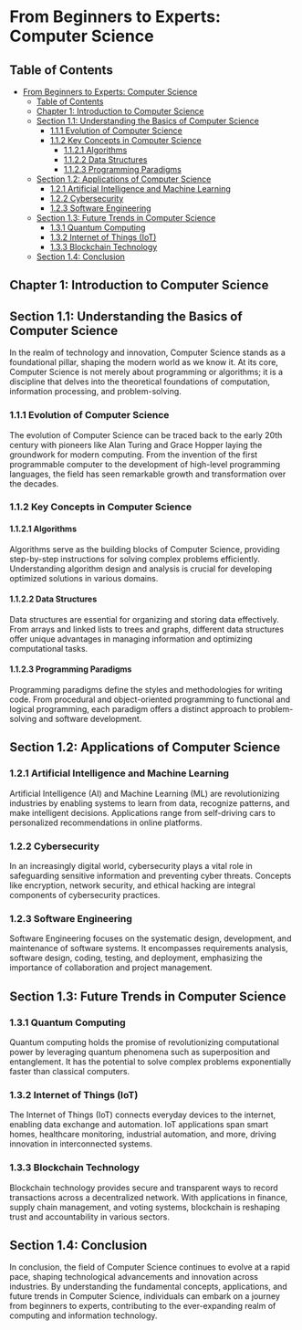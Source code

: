 # From Beginners to Experts: Computer Science
## Table of Contents
- [From Beginners to Experts: Computer Science](#from-beginners-to-experts-computer-science)
  - [Table of Contents](#table-of-contents)
  - [Chapter 1: Introduction to Computer Science](#chapter-1-introduction-to-computer-science)
  - [Section 1.1: Understanding the Basics of Computer Science](#section-11-understanding-the-basics-of-computer-science)
    - [1.1.1 Evolution of Computer Science](#111-evolution-of-computer-science)
    - [1.1.2 Key Concepts in Computer Science](#112-key-concepts-in-computer-science)
      - [1.1.2.1 Algorithms](#1121-algorithms)
      - [1.1.2.2 Data Structures](#1122-data-structures)
      - [1.1.2.3 Programming Paradigms](#1123-programming-paradigms)
  - [Section 1.2: Applications of Computer Science](#section-12-applications-of-computer-science)
    - [1.2.1 Artificial Intelligence and Machine Learning](#121-artificial-intelligence-and-machine-learning)
    - [1.2.2 Cybersecurity](#122-cybersecurity)
    - [1.2.3 Software Engineering](#123-software-engineering)
  - [Section 1.3: Future Trends in Computer Science](#section-13-future-trends-in-computer-science)
    - [1.3.1 Quantum Computing](#131-quantum-computing)
    - [1.3.2 Internet of Things (IoT)](#132-internet-of-things-iot)
    - [1.3.3 Blockchain Technology](#133-blockchain-technology)
  - [Section 1.4: Conclusion](#section-14-conclusion)

## Chapter 1: Introduction to Computer Science

## Section 1.1: Understanding the Basics of Computer Science

In the realm of technology and innovation, Computer Science stands as a foundational pillar, shaping the modern world as we know it. At its core, Computer Science is not merely about programming or algorithms; it is a discipline that delves into the theoretical foundations of computation, information processing, and problem-solving.

### 1.1.1 Evolution of Computer Science

The evolution of Computer Science can be traced back to the early 20th century with pioneers like Alan Turing and Grace Hopper laying the groundwork for modern computing. From the invention of the first programmable computer to the development of high-level programming languages, the field has seen remarkable growth and transformation over the decades.

### 1.1.2 Key Concepts in Computer Science

#### 1.1.2.1 Algorithms
Algorithms serve as the building blocks of Computer Science, providing step-by-step instructions for solving complex problems efficiently. Understanding algorithm design and analysis is crucial for developing optimized solutions in various domains.

#### 1.1.2.2 Data Structures
Data structures are essential for organizing and storing data effectively. From arrays and linked lists to trees and graphs, different data structures offer unique advantages in managing information and optimizing computational tasks.

#### 1.1.2.3 Programming Paradigms
Programming paradigms define the styles and methodologies for writing code. From procedural and object-oriented programming to functional and logical programming, each paradigm offers a distinct approach to problem-solving and software development.

## Section 1.2: Applications of Computer Science

### 1.2.1 Artificial Intelligence and Machine Learning
Artificial Intelligence (AI) and Machine Learning (ML) are revolutionizing industries by enabling systems to learn from data, recognize patterns, and make intelligent decisions. Applications range from self-driving cars to personalized recommendations in online platforms.

### 1.2.2 Cybersecurity
In an increasingly digital world, cybersecurity plays a vital role in safeguarding sensitive information and preventing cyber threats. Concepts like encryption, network security, and ethical hacking are integral components of cybersecurity practices.

### 1.2.3 Software Engineering
Software Engineering focuses on the systematic design, development, and maintenance of software systems. It encompasses requirements analysis, software design, coding, testing, and deployment, emphasizing the importance of collaboration and project management.

## Section 1.3: Future Trends in Computer Science

### 1.3.1 Quantum Computing
Quantum computing holds the promise of revolutionizing computational power by leveraging quantum phenomena such as superposition and entanglement. It has the potential to solve complex problems exponentially faster than classical computers.

### 1.3.2 Internet of Things (IoT)
The Internet of Things (IoT) connects everyday devices to the internet, enabling data exchange and automation. IoT applications span smart homes, healthcare monitoring, industrial automation, and more, driving innovation in interconnected systems.

### 1.3.3 Blockchain Technology
Blockchain technology provides secure and transparent ways to record transactions across a decentralized network. With applications in finance, supply chain management, and voting systems, blockchain is reshaping trust and accountability in various sectors.

## Section 1.4: Conclusion

In conclusion, the field of Computer Science continues to evolve at a rapid pace, shaping technological advancements and innovation across industries. By understanding the fundamental concepts, applications, and future trends in Computer Science, individuals can embark on a journey from beginners to experts, contributing to the ever-expanding realm of computing and information technology.